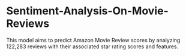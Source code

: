 # Sentiment-Analysis-On-Movie-Reviews
This model aims to predict Amazon Movie Review scores by analyzing 122,283 reviews with their associated star rating scores and features. 
